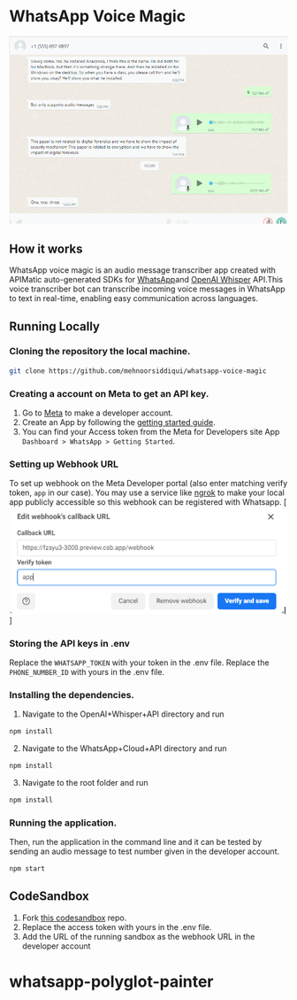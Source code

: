 # WhatsApp Voice Magic
![WhatsApp Voice Magic](./public/working.gif)

## How it works

WhatsApp voice magic is an audio message transcriber app created with APIMatic auto-generated SDKs for [WhatsApp](https://www.apimatic.io/apidocs/whatsapp-api/v/1_0#/http/guides/send-a-message)and [OpenAI Whisper](https://www.apimatic.io/api-docs/whisper-api) API.This voice transcriber bot can transcribe incoming voice messages in WhatsApp to text in real-time, enabling easy communication across languages.

## Running Locally

### Cloning the repository the local machine.

```bash
git clone https://github.com/mehnoorsiddiqui/whatsapp-voice-magic
```

### Creating a account on Meta to get an API key.

1. Go to [Meta](https://developers.facebook.com/) to make a developer account.
2. Create an App by following the [getting started guide](https://developers.facebook.com/docs/whatsapp/cloud-api/get-started).
3. You can find your Access token from the Meta for Developers site App `Dashboard > WhatsApp > Getting Started`.

### Setting up Webhook URL

To set up webhook on the Meta Developer portal (also enter matching verify token, `app`  in our case). You may use a service like [ngrok](https://ngrok.com/) to make your local app publicly accessible so this webhook can be registered with Whatsapp.
[![Webhook](./public/webhook.png)]

### Storing the API keys in .env
Replace the `WHATSAPP_TOKEN` with your token in the .env file.
Replace the `PHONE_NUMBER_ID` with yours in the .env file.

### Installing the dependencies.
1. Navigate to the OpenAI+Whisper+API directory and run 
```bash
npm install
```
2. Navigate to the WhatsApp+Cloud+API directory and run 
```bash
npm install
```
3. Navigate to the root folder and run 
```bash
npm install
```

### Running the application.

Then, run the application in the command line and it can be tested by sending an audio message to test number given in the developer account.

```bash
npm start
```

## CodeSandbox

1. Fork [this codesandbox](https://codesandbox.io/p/sandbox/whatsapp-voice-magic-lwqrdg) repo.
2. Replace the access token with yours in the .env file.
3. Add the URL of the running sandbox as the webhook URL in the developer account
# whatsapp-polyglot-painter
